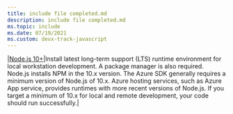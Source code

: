 ```yaml
---
title: include file completed.md
description: include file completed.md
ms.topic: include
ms.date: 07/19/2021
ms.custom: devx-track-javascript
---
```


|[Node.js 10+](https://www.npmjs.com/)|Install latest long-term support (LTS) runtime environment for local workstation development. A package manager is also required. Node.js installs NPM in the 10.x version. The Azure SDK generally requires a minimum version of Node.js of 10.x. Azure hosting services, such as Azure App service, provides runtimes with more recent versions of Node.js. If you target a minimum of 10.x for local and remote development, your code should run successfully.|
